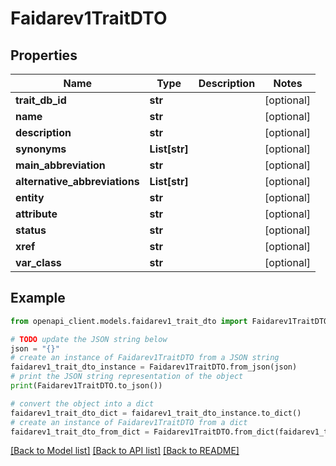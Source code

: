 # Faidarev1TraitDTO


## Properties

Name | Type | Description | Notes
------------ | ------------- | ------------- | -------------
**trait_db_id** | **str** |  | [optional] 
**name** | **str** |  | [optional] 
**description** | **str** |  | [optional] 
**synonyms** | **List[str]** |  | [optional] 
**main_abbreviation** | **str** |  | [optional] 
**alternative_abbreviations** | **List[str]** |  | [optional] 
**entity** | **str** |  | [optional] 
**attribute** | **str** |  | [optional] 
**status** | **str** |  | [optional] 
**xref** | **str** |  | [optional] 
**var_class** | **str** |  | [optional] 

## Example

```python
from openapi_client.models.faidarev1_trait_dto import Faidarev1TraitDTO

# TODO update the JSON string below
json = "{}"
# create an instance of Faidarev1TraitDTO from a JSON string
faidarev1_trait_dto_instance = Faidarev1TraitDTO.from_json(json)
# print the JSON string representation of the object
print(Faidarev1TraitDTO.to_json())

# convert the object into a dict
faidarev1_trait_dto_dict = faidarev1_trait_dto_instance.to_dict()
# create an instance of Faidarev1TraitDTO from a dict
faidarev1_trait_dto_from_dict = Faidarev1TraitDTO.from_dict(faidarev1_trait_dto_dict)
```
[[Back to Model list]](../README.md#documentation-for-models) [[Back to API list]](../README.md#documentation-for-api-endpoints) [[Back to README]](../README.md)



